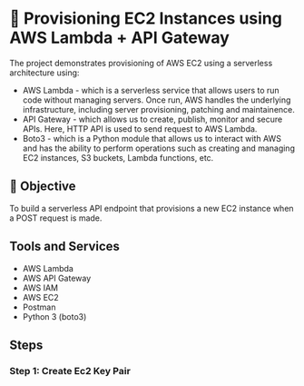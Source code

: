 # 🚀 Provisioning EC2 Instances using AWS Lambda + API Gateway

The project demonstrates provisioning of AWS EC2 using a serverless architecture using:
- AWS Lambda - which is a serverless service that allows users to run code without managing servers. Once run, AWS handles the underlying infrastructure, including server provisioning, patching and maintainence.
- API Gateway - which allows us to create, publish, monitor and secure APIs. Here, HTTP API is used to send request to AWS Lambda.
- Boto3 - which is a Python module that allows us to interact with AWS and has the ability to perform operations such as creating and managing EC2 instances, S3 buckets, Lambda functions, etc.
  
## 📌 Objective

To  build a serverless API endpoint that provisions a new EC2 instance when a POST request is made. 

## Tools and Services 
- AWS Lambda
- AWS API Gateway
- AWS IAM
- AWS EC2
- Postman
- Python 3 (boto3)

## Steps 
### Step 1: Create Ec2 Key Pair
